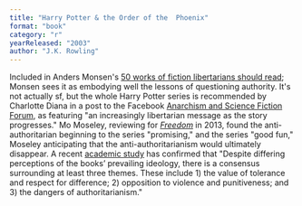 ```yaml
---
title: "Harry Potter & the Order of the  Phoenix"
format: "book"
category: "r"
yearReleased: "2003"
author: "J.K. Rowling"
---
```

Included in Anders Monsen's <a href="http://www.andersmonsen.com/50-works-of-fiction-libertarians-should-read/"> 50 works of fiction libertarians should read</a>; Monsen sees it as embodying  well the lessons of questioning authority. It's not actually sf, but the whole  Harry Potter series is recommended by Charlotte Diana in a post to the Facebook <a href="https://www.facebook.com/groups/anarchismandsciencefiction/?fref=ts"> Anarchism and Science Fiction Forum</a>, as featuring "an increasingly  libertarian message as the story progresses." Mo Moseley, reviewing for <a href="https://freedomnews.org.uk/wp-content/uploads/2018/01/Freedom-2003-07-12.pdf">_Freedom_</a> in 2013, found the anti-authoritarian beginning to the series  "promising," and the series "good fun," Moseley anticipating that the  anti-authoritarianism would ultimately disappear. A recent <a href="http://iscap.upenn.edu/sites/default/files/HarryPotterDeathlyDonald160718.pdf"> academic study</a> has confirmed that "Despite differing perceptions of the  books’ prevailing ideology, there is a consensus surrounding at least three  themes. These include 1) the value of tolerance and respect for difference; 2)  opposition to violence and punitiveness; and 3) the dangers of  authoritarianism."
